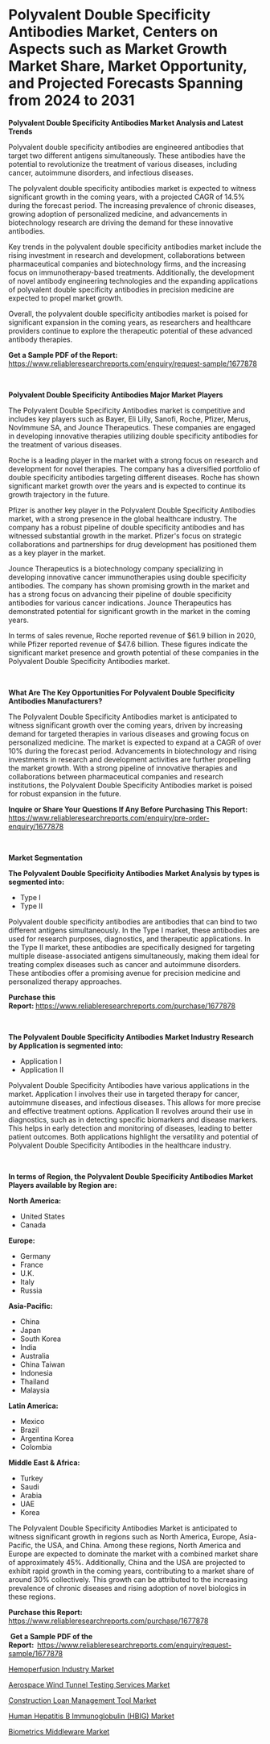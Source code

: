 <p><h1>Polyvalent Double Specificity Antibodies Market, Centers on Aspects such as Market Growth Market Share, Market Opportunity, and Projected Forecasts Spanning from 2024 to 2031</h1></p><p><strong>Polyvalent Double Specificity Antibodies Market Analysis and Latest Trends</strong></p>
<p><p>Polyvalent double specificity antibodies are engineered antibodies that target two different antigens simultaneously. These antibodies have the potential to revolutionize the treatment of various diseases, including cancer, autoimmune disorders, and infectious diseases.</p><p>The polyvalent double specificity antibodies market is expected to witness significant growth in the coming years, with a projected CAGR of 14.5% during the forecast period. The increasing prevalence of chronic diseases, growing adoption of personalized medicine, and advancements in biotechnology research are driving the demand for these innovative antibodies.</p><p>Key trends in the polyvalent double specificity antibodies market include the rising investment in research and development, collaborations between pharmaceutical companies and biotechnology firms, and the increasing focus on immunotherapy-based treatments. Additionally, the development of novel antibody engineering technologies and the expanding applications of polyvalent double specificity antibodies in precision medicine are expected to propel market growth.</p><p>Overall, the polyvalent double specificity antibodies market is poised for significant expansion in the coming years, as researchers and healthcare providers continue to explore the therapeutic potential of these advanced antibody therapies.</p></p>
<p><strong>Get a Sample PDF of the Report:&nbsp;</strong> <a href="https://www.reliableresearchreports.com/enquiry/request-sample/1677878">https://www.reliableresearchreports.com/enquiry/request-sample/1677878</a></p>
<p>&nbsp;</p>
<p><strong>Polyvalent Double Specificity Antibodies Major Market Players</strong></p>
<p><p>The Polyvalent Double Specificity Antibodies market is competitive and includes key players such as Bayer, Eli Lilly, Sanofi, Roche, Pfizer, Merus, NovImmune SA, and Jounce Therapeutics. These companies are engaged in developing innovative therapies utilizing double specificity antibodies for the treatment of various diseases.</p><p>Roche is a leading player in the market with a strong focus on research and development for novel therapies. The company has a diversified portfolio of double specificity antibodies targeting different diseases. Roche has shown significant market growth over the years and is expected to continue its growth trajectory in the future.</p><p>Pfizer is another key player in the Polyvalent Double Specificity Antibodies market, with a strong presence in the global healthcare industry. The company has a robust pipeline of double specificity antibodies and has witnessed substantial growth in the market. Pfizer's focus on strategic collaborations and partnerships for drug development has positioned them as a key player in the market.</p><p>Jounce Therapeutics is a biotechnology company specializing in developing innovative cancer immunotherapies using double specificity antibodies. The company has shown promising growth in the market and has a strong focus on advancing their pipeline of double specificity antibodies for various cancer indications. Jounce Therapeutics has demonstrated potential for significant growth in the market in the coming years.</p><p>In terms of sales revenue, Roche reported revenue of $61.9 billion in 2020, while Pfizer reported revenue of $47.6 billion. These figures indicate the significant market presence and growth potential of these companies in the Polyvalent Double Specificity Antibodies market.</p></p>
<p>&nbsp;</p>
<p><strong>What Are The Key Opportunities For Polyvalent Double Specificity Antibodies Manufacturers?</strong></p>
<p><p>The Polyvalent Double Specificity Antibodies market is anticipated to witness significant growth over the coming years, driven by increasing demand for targeted therapies in various diseases and growing focus on personalized medicine. The market is expected to expand at a CAGR of over 10% during the forecast period. Advancements in biotechnology and rising investments in research and development activities are further propelling the market growth. With a strong pipeline of innovative therapies and collaborations between pharmaceutical companies and research institutions, the Polyvalent Double Specificity Antibodies market is poised for robust expansion in the future.</p></p>
<p><strong>Inquire or Share Your Questions If Any Before Purchasing This Report:</strong> <a href="https://www.reliableresearchreports.com/enquiry/pre-order-enquiry/1677878">https://www.reliableresearchreports.com/enquiry/pre-order-enquiry/1677878</a></p>
<p>&nbsp;</p>
<p><strong>Market Segmentation</strong></p>
<p><strong>The Polyvalent Double Specificity Antibodies Market Analysis by types is segmented into:</strong></p>
<p><ul><li>Type I</li><li>Type II</li></ul></p>
<p><p>Polyvalent double specificity antibodies are antibodies that can bind to two different antigens simultaneously. In the Type I market, these antibodies are used for research purposes, diagnostics, and therapeutic applications. In the Type II market, these antibodies are specifically designed for targeting multiple disease-associated antigens simultaneously, making them ideal for treating complex diseases such as cancer and autoimmune disorders. These antibodies offer a promising avenue for precision medicine and personalized therapy approaches.</p></p>
<p><strong>Purchase this Report:&nbsp;</strong><a href="https://www.reliableresearchreports.com/purchase/1677878">https://www.reliableresearchreports.com/purchase/1677878</a></p>
<p>&nbsp;</p>
<p><strong>The Polyvalent Double Specificity Antibodies Market Industry Research by Application is segmented into:</strong></p>
<p><ul><li>Application I</li><li>Application II</li></ul></p>
<p><p>Polyvalent Double Specificity Antibodies have various applications in the market. Application I involves their use in targeted therapy for cancer, autoimmune diseases, and infectious diseases. This allows for more precise and effective treatment options. Application II revolves around their use in diagnostics, such as in detecting specific biomarkers and disease markers. This helps in early detection and monitoring of diseases, leading to better patient outcomes. Both applications highlight the versatility and potential of Polyvalent Double Specificity Antibodies in the healthcare industry.</p></p>
<p>&nbsp;</p>
<p><strong>In terms of Region, the Polyvalent Double Specificity Antibodies Market Players available by Region are:</strong></p>
<p>
    <p> <strong> North America: </strong>
        <ul>
            <li>United States</li>
            <li>Canada</li>
        </ul>
        </p> 
    <p> <strong> Europe: </strong>
        <ul>
            <li>Germany</li>
            <li>France</li>
            <li>U.K.</li>
            <li>Italy</li>
            <li>Russia</li>
        </ul>
        </p> 
    <p> <strong> Asia-Pacific: </strong>
        <ul>
            <li>China</li>
            <li>Japan</li>
            <li>South Korea</li>
            <li>India</li>
            <li>Australia</li>
            <li>China Taiwan</li>
            <li>Indonesia</li>
            <li>Thailand</li>
            <li>Malaysia</li>
        </ul>
        </p> 
    <p> <strong> Latin America: </strong>
        <ul>
            <li>Mexico</li>
            <li>Brazil</li>
            <li>Argentina Korea</li>
            <li>Colombia</li>
        </ul>
        </p> 
    <p> <strong> Middle East & Africa: </strong>
        <ul>
            <li>Turkey</li>
            <li>Saudi</li>
            <li>Arabia</li>
            <li>UAE</li>
            <li>Korea</li>
        </ul>
    </p>
    </p>
<p><p>The Polyvalent Double Specificity Antibodies Market is anticipated to witness significant growth in regions such as North America, Europe, Asia-Pacific, the USA, and China. Among these regions, North America and Europe are expected to dominate the market with a combined market share of approximately 45%. Additionally, China and the USA are projected to exhibit rapid growth in the coming years, contributing to a market share of around 30% collectively. This growth can be attributed to the increasing prevalence of chronic diseases and rising adoption of novel biologics in these regions.</p></p>
<p><strong>Purchase this Report: </strong><a href="https://www.reliableresearchreports.com/purchase/1677878">https://www.reliableresearchreports.com/purchase/1677878</a></p>
<p>&nbsp;<strong>Get a Sample PDF of the Report:&nbsp;&nbsp;</strong><a href="https://www.reliableresearchreports.com/enquiry/request-sample/1677878">https://www.reliableresearchreports.com/enquiry/request-sample/1677878</a></p>
<p><strong></strong></p>
<p><p><a href="https://github.com/ChiragRp1/Market-Research-Report-List-3/blob/main/hemoperfusion-industry-market.md">Hemoperfusion Industry Market</a></p><p><a href="https://medium.com/@tiffanytran1905/aerospace-wind-tunnel-testing-services-market-analysis-and-sze-forecasted-for-period-from-2024-to-d6ca02a55303">Aerospace Wind Tunnel Testing Services Market</a></p><p><a href="https://medium.com/@juliecastro06/construction-loan-management-tool-market-size-reveals-the-best-marketing-channels-in-global-abc68b9a0b39">Construction Loan Management Tool Market</a></p><p><a href="https://github.com/abdelrhmankishk22/Market-Research-Report-List-3/blob/main/human-hepatitis-b-immunoglobulin-hbig-market.md">Human Hepatitis B Immunoglobulin (HBIG) Market</a></p><p><a href="https://medium.com/@tiffanytran1905/biometrics-middleware-nbsp-market-focuses-on-market-share-size-and-projected-forecast-till-2031-6144f8786eee">Biometrics Middleware Market</a></p></p>